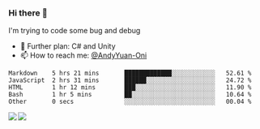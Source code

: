 ### Hi there 👋

I'm trying to code some bug and debug

- 🌱 Further plan: C# and Unity
- 📫 How to reach me: [@AndyYuan-Oni](https://github.com/AndyYuan-Oni)


<!--START_SECTION:waka-->
```text
Markdown    5 hrs 21 mins       █████████████░░░░░░░░░░░░   52.61 % 
JavaScript  2 hrs 31 mins       ██████░░░░░░░░░░░░░░░░░░░   24.72 % 
HTML        1 hr 12 mins        ███░░░░░░░░░░░░░░░░░░░░░░   11.90 % 
Bash        1 hr 5 mins         ██░░░░░░░░░░░░░░░░░░░░░░░   10.64 % 
Other       0 secs              ░░░░░░░░░░░░░░░░░░░░░░░░░   00.04 %
```
<!--END_SECTION:waka-->

  <!--**AndyYuan-Oni/AndyYuan-Oni** is a ✨ _special_ ✨ repository because its `README.md` (this file) appears on your GitHub profile.-->
<!--[![Top Langs](https://github-readme-stats.vercel.app/api/top-langs/?username=AndyYUan-Oni&layout=compact)](https://github.com/AndyYUan-Oni/github-readme-stats)-->
<a href="https://github.com/AndyYUan-Oni/github-readme-stats">
  <img align="left" src="https://github-readme-stats.vercel.app/api?username=AndyYUan-Oni&hide=stars" />
</a>
<a href="https://github.com/AndyYUan-Oni/github-readme-stats">
  <img align="left" src="https://github-readme-stats.vercel.app/api/top-langs/?username=AndyYUan-Oni&layout=compact" />
</a>

